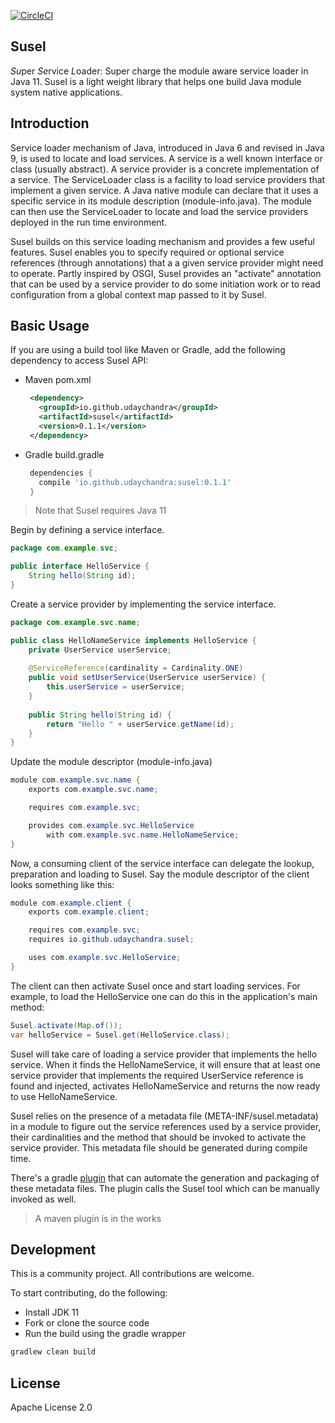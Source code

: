 [![CircleCI](https://circleci.com/gh/udaychandra/susel.svg?style=svg)](https://circleci.com/gh/udaychandra/susel)

## Susel
<em>Su</em>per <em>Se</em>rvice <em>L</em>oader: Super charge the module aware service loader in Java 11. 
Susel is a light weight library that helps one build Java module system native applications.

## Introduction
Service loader mechanism of Java, introduced in Java 6 and revised in Java 9, is used to locate and load services. 
A service is a well known interface or class (usually abstract). A service provider is a concrete implementation of a service. 
The ServiceLoader class is a facility to load service providers that implement a given service. 
A Java native module can declare that it uses a specific service in its module description (module-info.java). The module can then use the ServiceLoader to locate and load the service providers deployed in the run time environment.

Susel builds on this service loading mechanism and provides a few useful features. 
Susel enables you to specify required or optional service references (through annotations) that a a given service provider might need to operate. 
Partly inspired by OSGI, Susel provides an "activate" annotation that can be used by a service provider to do some initiation work or to read configuration from a global context map passed to it by Susel.  

## Basic Usage
If you are using a build tool like Maven or Gradle, add the following dependency to access Susel API:

- Maven pom.xml
  ```xml
   <dependency>
     <groupId>io.github.udaychandra</groupId>
     <artifactId>susel</artifactId>
     <version>0.1.1</version>
   </dependency>
   ```

- Gradle build.gradle
  ```groovy
   dependencies {
     compile 'io.github.udaychandra:susel:0.1.1'
   }
   ```

> Note that Susel requires Java 11

Begin by defining a service interface.

```java
package com.example.svc;

public interface HelloService {
    String hello(String id);
}

```   
Create a service provider by implementing the service interface.

```java
package com.example.svc.name;

public class HelloNameService implements HelloService {
    private UserService userService;
    
    @ServiceReference(cardinality = Cardinality.ONE)
    public void setUserService(UserService userService) {
        this.userService = userService;
    }
    
    public String hello(String id) {
        return "Hello " + userService.getName(id);
    }
}
```

Update the module descriptor (module-info.java)
```java
module com.example.svc.name {
    exports com.example.svc.name;

    requires com.example.svc;

    provides com.example.svc.HelloService 
        with com.example.svc.name.HelloNameService;
}

```

Now, a consuming client of the service interface can delegate the lookup, preparation and loading to Susel. 
Say the module descriptor of the client looks something like this:
```java
module com.example.client {
    exports com.example.client;

    requires com.example.svc;
    requires io.github.udaychandra.susel;

    uses com.example.svc.HelloService;
}
```

The client can then activate Susel once and start loading services. 
For example, to load the HelloService one can do this in the application's main method:
```java
Susel.activate(Map.of());
var helloService = Susel.get(HelloService.class);
```

Susel will take care of loading a service provider that implements the hello service.
When it finds the HelloNameService, it will ensure that at least one service provider that implements 
the required UserService reference is found and injected, activates HelloNameService and returns the now ready to use HelloNameService. 

Susel relies on the presence of a metadata file (META-INF/susel.metadata) in a module to figure out the service references used by a service provider, 
their cardinalities and the method that should be invoked to activate the service provider. This metadata file should be generated during compile time.

There's a gradle [plugin](https://github.com/udaychandra/susel-gradle-plugin) that can automate the generation and packaging of these metadata files. 
The plugin calls the Susel tool which can be manually invoked as well.

> A maven plugin is in the works

## Development
This is a community project. All contributions are welcome.

To start contributing, do the following:
* Install JDK 11
* Fork or clone the source code
* Run the build using the gradle wrapper
```bash
gradlew clean build
```

## License
Apache License 2.0
